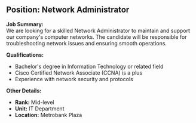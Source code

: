 ## **Position: Network Administrator** 

**Job Summary:**  
We are looking for a skilled Network Administrator to maintain and support our company's computer networks. The candidate will be responsible for troubleshooting network issues and ensuring smooth operations.

**Qualifications:**  
- Bachelor's degree in Information Technology or related field
- Cisco Certified Network Associate (CCNA) is a plus
- Experience with network security and protocols

**Other Details:**
- **Rank:** Mid-level
- **Unit:** IT Department
- **Location:** Metrobank Plaza

